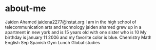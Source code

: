 # about-me
Jaiden Ahamed 
jaidena2277@hstat.org
I am in the high school of telecommunication arts and technology
jaiden ahamed grew up in a apartment in new york and is 15 years old with one sister who is 10
My birthday is january 11 2006 and my favorite color is blue.
Chemistry
Math
English
Sep
Spanish
Gym
Lunch
Global studies